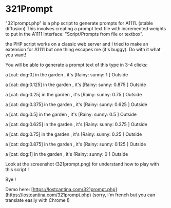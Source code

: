 # 321Prompt
"321prompt.php" is a php script to generate prompts for A1111. (stable diffusion)
This involves creating a prompt text file with incremented weights to put in the A1111 interface: "Script/Prompts from file or textbox".

the PHP script works on a classic web server and I tried to make an extension for A1111 but one thing escapes me (it's buggy).
Do with it what you want!

You will be able to generate a prompt text of this type in 3-4 clicks:

a [cat: dog:0] in the garden , it's [Rainy: sunny: 1 ] Outside

a [cat: dog:0.125] in the garden , it's [Rainy: sunny: 0.875 ] Outside

a [cat: dog:0.25] in the garden , it's [Rainy: sunny: 0.75 ] Outside

a [cat: dog:0.375] in the garden , it's [Rainy: sunny: 0.625 ] Outside

a [cat: dog:0.5] in the garden , it's [Rainy: sunny: 0.5 ] Outside

a [cat: dog:0.625] in the garden , it's [Rainy: sunny: 0.375 ] Outside

a [cat: dog:0.75] in the garden , it's [Rainy: sunny: 0.25 ] Outside

a [cat: dog:0.875] in the garden , it's [Rainy: sunny: 0.125 ] Outside

a [cat: dog:1] in the garden , it's [Rainy: sunny: 0 ] Outside


Look at the screenshot (321prompt.png) for understand how to play with this script !

Bye !

Demo here: [https://lostcantina.com/321prompt.php](https://lostcantina.com/321prompt.php)
(sorry, i'm french but you can translate easily with Chrome !)




